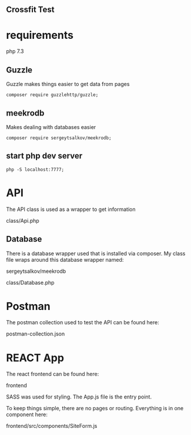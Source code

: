 ## Crossfit Test


# requirements 

php 7.3


## Guzzle 

Guzzle makes things easier to get data from pages

`
 composer require guzzlehttp/guzzle;
`

## meekrodb

Makes dealing with databases easier

`
 composer require sergeytsalkov/meekrodb;
`

## start php dev server

`
 php -S localhost:7777;
`


# API
The API class is used as a wrapper to get information

class/Api.php


## Database

There is a database wrapper used that is installed via composer.  My class file wraps around this database wrapper named:

sergeytsalkov/meekrodb

class/Database.php

# Postman

The postman collection used to test the API can be found here:

postman-collection.json

# REACT App

The react frontend can be found here:

frontend

SASS was used for styling.  The App.js file is the entry point.

To keep things simple, there are no pages or routing.  Everything is in one component here:

frontend/src/components/SiteForm.js
